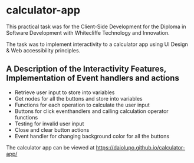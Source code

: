 # calculator-app

This practical task was for the Client-Side Development for the Diploma in Software Development with Whitecliffe Technology and Innovation.

The task was to implement interactivity to a calculator app using UI Design & Web accessibility principles.

## A Description of the Interactivity Features, Implementation of Event handlers and actions
- Retrieve user input to store into variables
- Get nodes for all the buttons and store into variables
- Functions for each operation to calculate the user input
- Buttons for click eventhandlers and calling calculation operator functions
- Testing for invalid user input
- Close and clear button actions
- Event handler for changing background color for all the buttons

The calculator app can be viewed at https://daiolupo.github.io/calculator-app/
